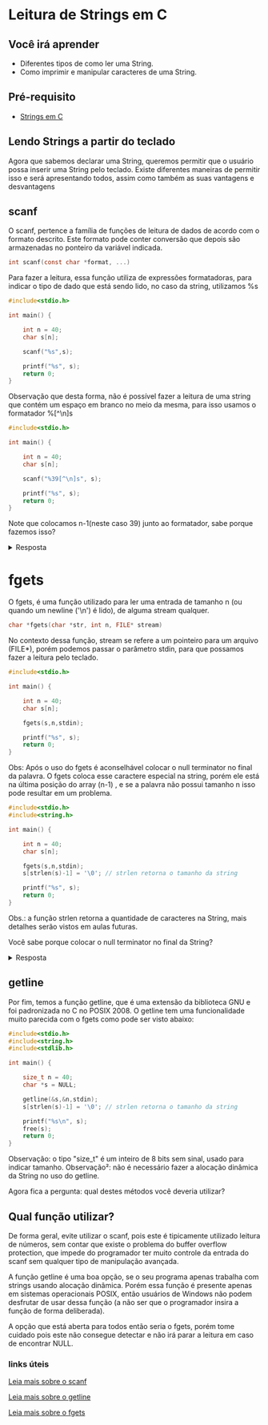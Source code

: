 # Leitura de Strings em C

## Você irá aprender

- Diferentes tipos de como ler uma String.
- Como imprimir e manipular caracteres de uma String.

## Pré-requisito

- [Strings em C](https://github.com/Programando-o-Mundo/Microfundamentos-AEDs2/blob/main/Strings-em-C.md)

## Lendo Strings a partir do teclado

Agora que sabemos declarar uma String, queremos permitir que o usuário possa inserir uma String pelo teclado.
Existe diferentes maneiras de permitir isso e será apresentando todos, assim como também as suas vantagens e desvantagens

## scanf

O scanf, pertence a família de funções de leitura de dados de acordo com o formato descrito. Este formato pode conter conversão que depois são
armazenadas no ponteiro da variável indicada.

```c
int scanf(const char *format, ...)
```
Para fazer a leitura, essa função utiliza de expressões formatadoras, para indicar o tipo de dado que
está sendo lido, no caso da string, utilizamos %s

```c
#include<stdio.h>

int main() {

    int n = 40;
    char s[n];

    scanf("%s",s);

    printf("%s", s);
    return 0;
}
```
Observação que desta forma, não é possível fazer a leitura de uma string que contém um espaço
em branco no meio da mesma, para isso usamos o formatador %[^\n]s

```c
#include<stdio.h>

int main() {

    int n = 40;
    char s[n];

    scanf("%39[^\n]s", s);

    printf("%s", s);
    return 0;
}
```

Note que colocamos n-1(neste caso 39) junto ao formatador, sabe porque fazemos isso?

<details>
  <summary>Resposta</summary>
  A função scanf não possui buffer overflow protection, ou seja, se o usuário entrar com uma string maior do que o tamanho da
  string s, o programa retornará com um erro. Por causa disto, muitos programadores evitam usar o scanf para leitura de strings.
</details>

# fgets

O fgets, é uma função utilizado para ler uma entrada de tamanho n
(ou quando um newline ('\n') é lido), de alguma stream qualquer. 

```c
char *fgets(char *str, int n, FILE* stream)
```

No contexto dessa função, stream se refere a um pointeiro para um arquivo (FILE*),
porém podemos passar o parâmetro stdin, para que possamos fazer a leitura pelo teclado.

```c
#include<stdio.h>

int main() {

    int n = 40;
    char s[n];

    fgets(s,n,stdin);

    printf("%s", s);
    return 0;
}
```

Obs: Após o uso do fgets é aconselhável colocar o null terminator no final da palavra. O fgets coloca
esse caractere especial na string, porém ele está na última posição do array (n-1) , e se a palavra não
possui tamanho n isso pode resultar em um problema.

```c
#include<stdio.h>
#include<string.h>

int main() {

    int n = 40;
    char s[n];

    fgets(s,n,stdin);
    s[strlen(s)-1] = '\0'; // strlen retorna o tamanho da string

    printf("%s", s);
    return 0;
}
```

Obs.: a função strlen retorna a quantidade de caracteres na String, mais detalhes serão vistos em aulas futuras.

Você sabe porque colocar o null terminator no final da String?

<details>
  <summary>Resposta</summary>
  Ao pressionar "enter" o fgets irá armazenar um newline junto a palavra digitada pelo usuário, ou seja, se digitarmos
  "hello world" o que na verdade será armazenado é "hello world\n".
</details>

## getline

Por fim, temos a função getline, que é uma extensão da biblioteca GNU e foi padronizada no C no POSIX 2008. O getline
tem uma funcionalidade muito parecida com o fgets como pode ser visto abaixo:

```c
#include<stdio.h>
#include<string.h>
#include<stdlib.h>

int main() {

    size_t n = 40;
    char *s = NULL;

    getline(&s,&n,stdin);
    s[strlen(s)-1] = '\0'; // strlen retorna o tamanho da string

    printf("%s\n", s);
    free(s);
    return 0;
}
```

Observação: o tipo "size_t" é um inteiro de 8 bits sem sinal, usado para indicar tamanho.
Observação²: não é necessário fazer a alocação dinâmica da String no uso do getline.

Agora fica  a pergunta: qual destes métodos você deveria utilizar?

## Qual função utilizar?

De forma geral, evite utilizar o scanf, pois este é tipicamente utilizado leitura de números, sem contar que existe o problema do
buffer overflow protection, que impede do programador ter muito controle da entrada do scanf sem qualquer tipo de manipulação avançada.

A função getline é uma boa opção, se o seu programa apenas trabalha com strings usando alocação dinâmica. Porém essa função
é presente apenas em sistemas operacionais POSIX, então usuários de Windows não podem desfrutar de usar dessa função (a não ser que o programador insira
a função de forma deliberada).

A opção que está aberta para todos então seria o fgets, porém tome cuidado pois este não consegue detectar e não irá parar a leitura
em caso de encontrar NULL.

### links úteis

[Leia mais sobre o scanf](https://homepages.dcc.ufmg.br/~rodolfo/aedsi-2-10/printf_scanf/printfscanf.html)

[Leia mais sobre o getline](https://man7.org/linux/man-pages/man3/getline.3.html)

[Leia mais sobre o fgets](https://www.pucsp.br/~so-comp/cursoc/aulas/c970.html)



